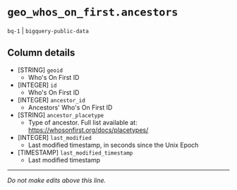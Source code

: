 # `geo_whos_on_first.ancestors`
`bq-1` | `bigquery-public-data`

## Column details
* [STRING]    `geoid`
  - Who's On First ID
* [INTEGER]   `id`
  - Who's On First ID
* [INTEGER]   `ancestor_id`
  - Ancestors' Who's On First ID
* [STRING]    `ancestor_placetype`
  - Type of ancestor. Full list available at: https://whosonfirst.org/docs/placetypes/
* [INTEGER]   `last_modified`
  - Last modified timestamp, in seconds since the Unix Epoch
* [TIMESTAMP] `last_modified_timestamp`
  - Last modified timestamp

-------------------------------------------------------------------------------
*Do not make edits above this line.*
